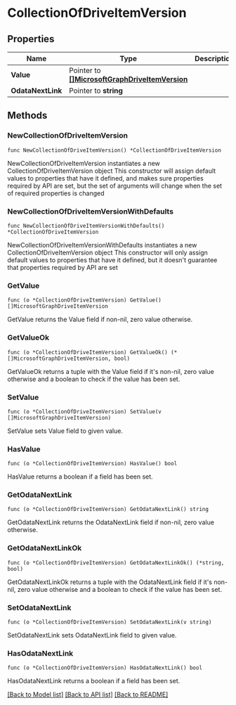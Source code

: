 # CollectionOfDriveItemVersion

## Properties

Name | Type | Description | Notes
------------ | ------------- | ------------- | -------------
**Value** | Pointer to [**[]MicrosoftGraphDriveItemVersion**](MicrosoftGraphDriveItemVersion.md) |  | [optional] 
**OdataNextLink** | Pointer to **string** |  | [optional] 

## Methods

### NewCollectionOfDriveItemVersion

`func NewCollectionOfDriveItemVersion() *CollectionOfDriveItemVersion`

NewCollectionOfDriveItemVersion instantiates a new CollectionOfDriveItemVersion object
This constructor will assign default values to properties that have it defined,
and makes sure properties required by API are set, but the set of arguments
will change when the set of required properties is changed

### NewCollectionOfDriveItemVersionWithDefaults

`func NewCollectionOfDriveItemVersionWithDefaults() *CollectionOfDriveItemVersion`

NewCollectionOfDriveItemVersionWithDefaults instantiates a new CollectionOfDriveItemVersion object
This constructor will only assign default values to properties that have it defined,
but it doesn't guarantee that properties required by API are set

### GetValue

`func (o *CollectionOfDriveItemVersion) GetValue() []MicrosoftGraphDriveItemVersion`

GetValue returns the Value field if non-nil, zero value otherwise.

### GetValueOk

`func (o *CollectionOfDriveItemVersion) GetValueOk() (*[]MicrosoftGraphDriveItemVersion, bool)`

GetValueOk returns a tuple with the Value field if it's non-nil, zero value otherwise
and a boolean to check if the value has been set.

### SetValue

`func (o *CollectionOfDriveItemVersion) SetValue(v []MicrosoftGraphDriveItemVersion)`

SetValue sets Value field to given value.

### HasValue

`func (o *CollectionOfDriveItemVersion) HasValue() bool`

HasValue returns a boolean if a field has been set.

### GetOdataNextLink

`func (o *CollectionOfDriveItemVersion) GetOdataNextLink() string`

GetOdataNextLink returns the OdataNextLink field if non-nil, zero value otherwise.

### GetOdataNextLinkOk

`func (o *CollectionOfDriveItemVersion) GetOdataNextLinkOk() (*string, bool)`

GetOdataNextLinkOk returns a tuple with the OdataNextLink field if it's non-nil, zero value otherwise
and a boolean to check if the value has been set.

### SetOdataNextLink

`func (o *CollectionOfDriveItemVersion) SetOdataNextLink(v string)`

SetOdataNextLink sets OdataNextLink field to given value.

### HasOdataNextLink

`func (o *CollectionOfDriveItemVersion) HasOdataNextLink() bool`

HasOdataNextLink returns a boolean if a field has been set.


[[Back to Model list]](../README.md#documentation-for-models) [[Back to API list]](../README.md#documentation-for-api-endpoints) [[Back to README]](../README.md)


